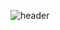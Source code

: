 ![header](https://capsule-render.vercel.app/api?type=waving&color=auto&height=2500&section=header&text=heeju%20sim&fontSize=90)
